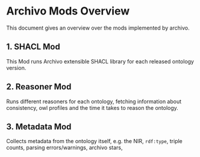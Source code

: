 # Archivo Mods Overview

This document gives an overview over the mods implemented by archivo.

## 1. SHACL Mod

This Mod runs Archivo extensible SHACL library for each released ontology version.

## 2. Reasoner Mod

Runs different reasoners for each ontology, fetching information about consistency, owl profiles and the time it takes to reason the ontology.

## 3. Metadata Mod

Collects metadata from the ontology itself, e.g. the NIR, `rdf:type`, triple counts, parsing errors/warnings, archivo stars,  
